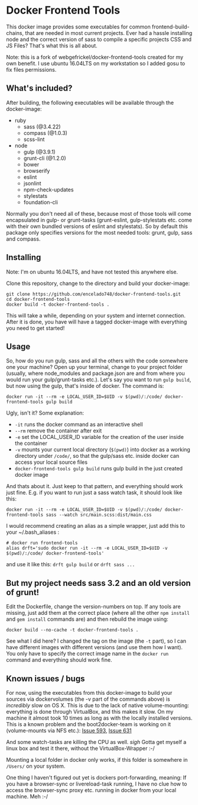 # Docker Frontend Tools

This docker image provides some executables for common frontend-build-chains,
that are needed in most current projects. Ever had a hassle installing
node and the correct version of sass to compile a specific projects CSS
and JS Files? That's what this is all about.

Note: this is a fork of webgefrickel/docker-frontend-tools created for my own 
benefit. I use ubuntu 16.04LTS on my workstation so I added gosu to fix files 
permissions.


## What's included?

After building, the following executables will be available through the docker-image:

  - ruby
    - sass (@3.4.22)
    - compass (@1.0.3)
    - scss-lint
  - node
    - gulp (@3.9.1)
    - grunt-cli (@1.2.0)
    - bower
    - browserify
    - eslint
    - jsonlint
    - npm-check-updates
    - stylestats
    - foundation-cli

Normally you don't need all of these, because most of those tools will come
encapsulated in gulp- or grunt-tasks (grunt-eslint, gulp-stylestats etc. come
with their own bundled versions of eslint and stylestats).  So by default this
package only specifies versions for the most needed tools: grunt, gulp, sass
and compass.

## Installing

Note: I'm on ubuntu 16.04LTS, and have not tested this anywhere else.

Clone this repository, change to the directory and build your docker-image:

```
git clone https://github.com/encelado748/docker-frontend-tools.git
cd docker-frontend-tools
docker build -t docker-frontend-tools .
```

This will take a while, depending on your system and internet connection.
After it is done, you have will have a tagged docker-image with everything
you need to get started!

## Usage

So, how do you run gulp, sass and all the others with the code somewhere
one your machine? Open up your terminal, change to your project folder
(usually, where node\_modules and package.json are and from where you would
run your gulp/grunt-tasks etc.). Let's say you want to run `gulp build`,
but now using the gulp, that's inside of docker. The command is:

`docker run -it --rm -e LOCAL_USER_ID=$UID -v $(pwd)/:/code/ docker-frontend-tools gulp build`

Ugly, isn't it? Some explanation:

- `-it` runs the docker command as an interactive shell
- `--rm` remove the container after exit
- `-e` set the LOCAL_USER_ID variable for the creation of the user inside the container
- `-v` mounts your current local directory (`$(pwd)`) into docker as a working directory under `/code/`, so that the gulp/sass etc. inside docker can access your local source files
- `docker-frontend-tools gulp build` runs gulp build in the just created docker image

And thats about it. Just keep to that pattern, and everything should work
just fine. E.g. if you want to run just a sass watch task, it should
look like this:

`docker run -it --rm -e LOCAL_USER_ID=$UID -v $(pwd)/:/code/ docker-frontend-tools sass --watch src/main.scss:dist/main.css`

I would recommend creating an alias as a simple wrapper, just add this to
your ~/.bash_aliases :

```
# docker run frontend-tools
alias drft='sudo docker run -it --rm -e LOCAL_USER_ID=$UID -v $(pwd)/:/code/ docker-frontend-tools'
```

and use it like this: `drft gulp build` or `drft sass ...`

## But my project needs sass 3.2 and an old version of grunt!

Edit the Dockerfile, change the version-numbers on top. If any tools are
missing, just add them at the correct place (where all the other `npm install`
and `gem install` commands are) and then rebuild the image using:

`docker build --no-cache -t docker-frontend-tools .`

See what I did here? I changed the tag on the image (the `-t` part), so I can
have different images with different versions (and use them how I want).
You only have to specify the correct image name in the `docker run` command
and everything should work fine.

## Known issues / bugs

For now, using the executables from this docker-image to build your sources
via dockervolumes (the -v part of the commands above) is *incredibly* slow
on OS X. This is due to the lack of native volume-mounting: everything is
done through VirtualBox, and this makes it slow. On my machine it almost took
10 times as long as with the locally installed versions. This is a known problem
and the boot2docker-team is working on it (volume-mounts via NFS etc.):
[Issue 593](https://github.com/boot2docker/boot2docker/issues/593),
[Issue 631](https://github.com/boot2docker/boot2docker/issues/631)

And some watch-tasks are killing the CPU as well. *sigh* Gotta get myself
a linux box and test it there, without the VirtualBox-Wrapper :-/

Mounting a local folder in docker only works, if this folder is somewhere
in `/Users/` on your system.

One thing I haven't figured out yet is dockers port-forwarding, meaning:
If you have a browser-sync or livereload-task running, I have no clue
how to access the browser-sync proxy etc. running in docker from your
local machine. Meh :-/
